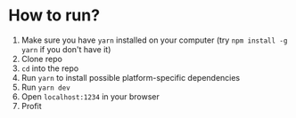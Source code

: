 # How to run?

1. Make sure you have `yarn` installed on your computer (try `npm install -g yarn` if you don't have it)
2. Clone repo
3. `cd` into the repo
4. Run `yarn` to install possible platform-specific dependencies
5. Run `yarn dev`
5. Open `localhost:1234` in your browser
6. Profit